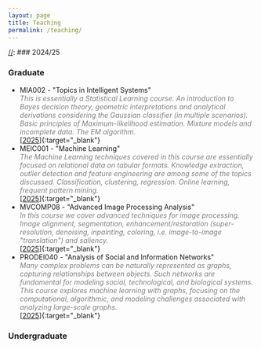 ```yaml
---
layout: page
title: Teaching
permalink: /teaching/
---
```



[//]: # (<u>2024/25</u>)
[//]: ### 2024/25

### Graduate
  - MIA002 - "Topics in Intelligent Systems"<br>
<span style="color: gray;"><i>This is essentially a Statistical Learning course. An introduction to Bayes decision theory, geometric interpretations and analytical 
derivations considering the Gaussian classifier (in multiple scenarios). Basic principles of Maximum-likelihood estimation. Mixture models and incomplete data. The EM algorithm.</i></span><br>
[[2025]](https://sigarra.up.pt/feup/en/UCURR_GERAL.FICHA_UC_VIEW?pv_ocorrencia_id=559506){:target="_blank"} 
  - MEIC001 - "Machine Learning"<br>
<span style="color: gray;"><i>The Machine Learning techniques covered in this course are essentially focused on relational data on tabular formats.
Knowledge extraction, outlier detection and feature engineering are among some of the topics discussed. Classification, clustering, regression. Online learning, frequent pattern mining.</i></span><br>
[[2025]](https://sigarra.up.pt/feup/en/UCURR_GERAL.FICHA_UC_VIEW?pv_ocorrencia_id=560265){:target="_blank"} 
  - MVCOMP08 - "Advanced Image Processing Analysis"<br>
<span style="color: gray;"><i>In this course we cover advanced techniques for image processing. 
Image alignment, segmentation, enhancement/restoration (super-resolution, denoising, inpainting, coloring, i.e. image-to-image "translation") and saliency.</i></span><br>
[[2025]](https://sigarra.up.pt/feup/en/UCURR_GERAL.FICHA_UC_VIEW?pv_ocorrencia_id=539958){:target="_blank"} 
  - PRODEI040 - "Analysis of Social and Information Networks"<br>
<span style="color: gray;"><i>Many complex problems can be naturally represented as graphs, capturing relationships between objects. 
Such networks are fundamental for modeling social, technological, and biological systems. 
This course explores machine learning with graphs, focusing on the computational, algorithmic, and modeling challenges associated with analyzing large-scale graphs.</i></span><br>
[[2025]](https://sigarra.up.pt/feup/en/UCURR_GERAL.FICHA_UC_VIEW?pv_ocorrencia_id=540893){:target="_blank"}



### Undergraduate

